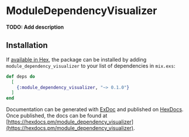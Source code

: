 # ModuleDependencyVisualizer

**TODO: Add description**

## Installation

If [available in Hex](https://hex.pm/docs/publish), the package can be installed
by adding `module_dependency_visualizer` to your list of dependencies in `mix.exs`:

```elixir
def deps do
  [
    {:module_dependency_visualizer, "~> 0.1.0"}
  ]
end
```

Documentation can be generated with [ExDoc](https://github.com/elixir-lang/ex_doc)
and published on [HexDocs](https://hexdocs.pm). Once published, the docs can
be found at [https://hexdocs.pm/module_dependency_visualizer](https://hexdocs.pm/module_dependency_visualizer).

